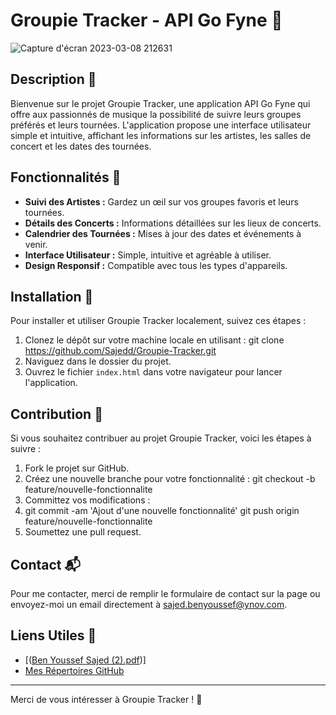 # Groupie Tracker - API Go Fyne 🎵

![Capture d'écran 2023-03-08 212631](https://github.com/Sajedd/Groupie-Tracker/assets/112949717/3e3c227f-9275-4b0d-b442-28d86ac5d544)


## Description 📝

Bienvenue sur le projet Groupie Tracker, une application API Go Fyne qui offre aux passionnés de musique la possibilité de suivre leurs groupes préférés et leurs tournées. L'application propose une interface utilisateur simple et intuitive, affichant les informations sur les artistes, les salles de concert et les dates des tournées.

## Fonctionnalités 🚀

- **Suivi des Artistes :** Gardez un œil sur vos groupes favoris et leurs tournées.
- **Détails des Concerts :** Informations détaillées sur les lieux de concerts.
- **Calendrier des Tournées :** Mises à jour des dates et événements à venir.
- **Interface Utilisateur :** Simple, intuitive et agréable à utiliser.
- **Design Responsif :** Compatible avec tous les types d'appareils.

## Installation 💽

Pour installer et utiliser Groupie Tracker localement, suivez ces étapes :

1. Clonez le dépôt sur votre machine locale en utilisant :
git clone https://github.com/Sajedd/Groupie-Tracker.git
2. Naviguez dans le dossier du projet.
3. Ouvrez le fichier `index.html` dans votre navigateur pour lancer l'application.

## Contribution 🤝

Si vous souhaitez contribuer au projet Groupie Tracker, voici les étapes à suivre :

1. Fork le projet sur GitHub.
2. Créez une nouvelle branche pour votre fonctionnalité :
git checkout -b feature/nouvelle-fonctionnalite
3. Committez vos modifications :
4. git commit -am 'Ajout d'une nouvelle fonctionnalité'
git push origin feature/nouvelle-fonctionnalite
5. Soumettez une pull request.

## Contact 📬

Pour me contacter, merci de remplir le formulaire de contact sur la page ou envoyez-moi un email directement à [sajed.benyoussef@ynov.com](mailto:votre-email@domaine.com).

## Liens Utiles 🔗

- [([Ben Youssef Sajed (2).pdf](https://github.com/Sajedd/Groupie-Tracker/files/14214646/Ben.Youssef.Sajed.2.pdf))]
- [Mes Répertoires GitHub](https://github.com/Sajedd)

---

Merci de vous intéresser à Groupie Tracker ! 🙏







